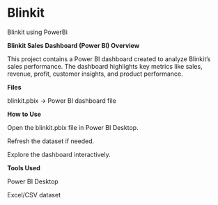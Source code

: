 # Blinkit
Blinkit using PowerBi

**Blinkit Sales Dashboard (Power BI)
Overview**

This project contains a Power BI dashboard created to analyze Blinkit’s sales performance.
The dashboard highlights key metrics like sales, revenue, profit, customer insights, and product performance.

**Files**

blinkit.pbix → Power BI dashboard file

**How to Use**

Open the blinkit.pbix file in Power BI Desktop.

Refresh the dataset if needed.

Explore the dashboard interactively.

**Tools Used**

Power BI Desktop

Excel/CSV dataset

